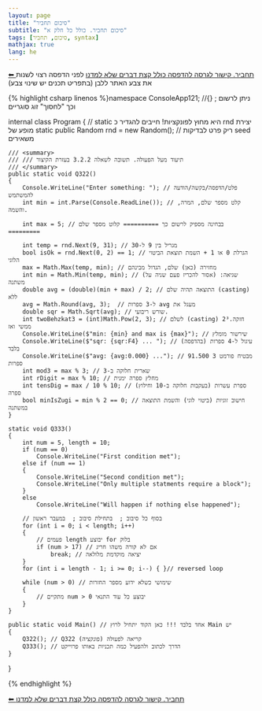 ```yaml
---
layout: page 
title: "סיכום תחביר" 
subtitle: "סיכום תחביר. כולל כל חלק א"
tags: [סיכום, תחביר, syntax]
mathjax: true
lang: he
---
```


[⬅ תחביר. קישור לגרסה להדפסה כולל קצת דברים שלא למדנו](/cs/ChapterSyntaxSummary2ToPrint)
לפני הדפסה רצוי לשנות את צבע האתר ללבן (בתפריט תכנים יש שינוי צבע)

{% highlight csharp linenos %}namespace ConsoleApp121; //{} ניתן לרשום ; וכך "לחסוך" זוג סוגריים 

internal class Program
{
    // static היא מחוץ לפונקציות! חייבים להגדיר כ rnd יצירת מופע של 
    static public Random rnd = new Random(); // ריק פרט לבדיקות seed משאירים

    /// <summary>
    /// /// תיעוד מעל הפעולה. תשובה לשאלה 3.2.2 בעזרת הקיצור 
    /// </summary>
    public static void Q322()
    {
        Console.WriteLine("Enter something: "); // פלט/הדפסה/בקשה/הודעה להמשתמש
        int min = int.Parse(Console.ReadLine()); // קלט מספר שלם, המרה, והשמה. 

        int max = 5; // בבחינה מספיק לרשום כך ========== קלוט מספר שלם  =========

        int temp = rnd.Next(9, 31); // מגריל בין 9 ל-30
        bool isOk = rnd.Next(0, 2) == 1; // הגרלת 0 או 1 + השמת תוצאת הביטוי הלוגי
        max = Math.Max(temp, min); // מחזירה (כאן) שלם, הגדול מבינהם
        int min = Math.Min(temp, min); // (שגיאה: (אסור להכריז פעם שניה על משתנה
        double avg = (double)(min + max) / 2; // התוצאה תהיה שלם (casting) ללא
        avg = Math.Round(avg, 3);  // ל-3 ספרות avg מעגל את 
        double sqr = Math.Sqrt(avg); // שורש ריבועי.
        int twoBehzkat3 = (int)Math.Pow(2, 3); // לשלם (casting) חזקה.2³ ממשי ואז
        Console.WriteLine($"min: {min} and max is {max}"); // שירשור מומלץ
        Console.WriteLine($"sqr: {sqr:F4} ... "); // (עיגול ל-4 ספרות (בהדפסה בלבד
        Console.WriteLine($"avg: {avg:0.000} ..."); // 91.500 מבטיח פורמט 3 ספרות
        int mod3 = max % 3; // שארית חלוקה ב-3
        int rDigit = max % 10; // מחלץ ספרה ימנית
        int tensDig = max / 10 % 10; // (ספרת עשרות (בעקבות חלוקה ב-10 וחילוץ ספרה
        bool minIsZugi = min % 2 == 0; // חישוב זוגיות (ביטוי לוגי) והשמת התוצאה במשתנה
    }

    static void Q333()
    {
        int num = 5, length = 10;
        if (num == 0)
            Console.WriteLine("First condition met");
        else if (num == 1)
        {
            Console.WriteLine("Second condition met");
            Console.WriteLine("Only multiple statments require a block");
        }
        else
            Console.WriteLine("Will happen if nothing else happened");

        // בסוף כל סיבוב ;  בתחילת סיבוב ;  במעבר ראשון
        for (int i = 0; i < length; i++)
        {
            // פעמים length יבוצע for בלוק
            if (num > 17) // אם לא קורה משהו חריג
                break; // יציאה מוקדמת מלולאה
        }
        for (int i = length - 1; i >= 0; i--) { }// reversed loop

        while (num > 0) // שימושי כשלא ידוע מספר החזרות
        {
            // מתקיים num > 0 יבוצע כל עוד התנאי 
        }
    }

    public static void Main() // אחד בלבד !!! כאן הקוד יתחיל לרוץ Main יש
    {
        Q322(); // Q322 (קריאה לפעולה (פונקציה
        Q333(); // הדרך לכתוב ולהפעיל כמה תכניות באותו פרוייקט
    }
}

{% endhighlight %}


[⬅ תחביר. קישור לגרסה להדפסה כולל קצת דברים שלא למדנו](/cs/ChapterSyntaxSummary2ToPrint)